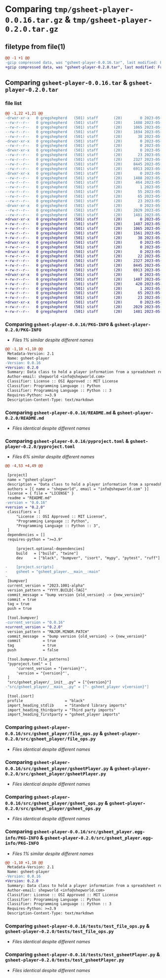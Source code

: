 # Comparing `tmp/gsheet-player-0.0.16.tar.gz` & `tmp/gsheet-player-0.2.0.tar.gz`

## filetype from file(1)

```diff
@@ -1 +1 @@
-gzip compressed data, was "gsheet-player-0.0.16.tar", last modified: Fri May 12 20:30:09 2023, max compression
+gzip compressed data, was "gsheet-player-0.2.0.tar", last modified: Fri May 12 22:34:10 2023, max compression
```

## Comparing `gsheet-player-0.0.16.tar` & `gsheet-player-0.2.0.tar`

### file list

```diff
@@ -1,22 +1,21 @@
-drwxr-xr-x   0 gregshepherd   (501) staff       (20)        0 2023-05-12 20:30:09.598143 gsheet-player-0.0.16/
--rw-r--r--   0 gregshepherd   (501) staff       (20)     1488 2023-05-12 20:30:09.597999 gsheet-player-0.0.16/PKG-INFO
--rw-r--r--   0 gregshepherd   (501) staff       (20)     1065 2023-05-12 20:29:10.000000 gsheet-player-0.0.16/README.md
--rw-r--r--   0 gregshepherd   (501) staff       (20)     1694 2023-05-12 20:29:39.000000 gsheet-player-0.0.16/pyproject.toml
--rw-r--r--   0 gregshepherd   (501) staff       (20)       38 2023-05-12 20:30:09.598187 gsheet-player-0.0.16/setup.cfg
-drwxr-xr-x   0 gregshepherd   (501) staff       (20)        0 2023-05-12 20:30:09.596070 gsheet-player-0.0.16/src/
--rw-r--r--   0 gregshepherd   (501) staff       (20)        0 2023-05-07 17:09:23.000000 gsheet-player-0.0.16/src/__init__.py
-drwxr-xr-x   0 gregshepherd   (501) staff       (20)        0 2023-05-12 20:30:09.596666 gsheet-player-0.0.16/src/gsheet_player/
--rw-r--r--   0 gregshepherd   (501) staff       (20)       23 2023-05-12 20:29:39.000000 gsheet-player-0.0.16/src/gsheet_player/__init__.py
--rw-r--r--   0 gregshepherd   (501) staff       (20)     2327 2023-05-12 20:21:15.000000 gsheet-player-0.0.16/src/gsheet_player/file_ops.py
--rw-r--r--   0 gregshepherd   (501) staff       (20)     8445 2023-05-12 20:21:15.000000 gsheet-player-0.0.16/src/gsheet_player/gsheetPlayer.py
--rw-r--r--   0 gregshepherd   (501) staff       (20)     6913 2023-05-12 20:21:15.000000 gsheet-player-0.0.16/src/gsheet_player/gsheet_ops.py
-drwxr-xr-x   0 gregshepherd   (501) staff       (20)        0 2023-05-12 20:30:09.597534 gsheet-player-0.0.16/src/gsheet_player.egg-info/
--rw-r--r--   0 gregshepherd   (501) staff       (20)     1488 2023-05-12 20:30:09.000000 gsheet-player-0.0.16/src/gsheet_player.egg-info/PKG-INFO
--rw-r--r--   0 gregshepherd   (501) staff       (20)      464 2023-05-12 20:30:09.000000 gsheet-player-0.0.16/src/gsheet_player.egg-info/SOURCES.txt
--rw-r--r--   0 gregshepherd   (501) staff       (20)        1 2023-05-12 20:30:09.000000 gsheet-player-0.0.16/src/gsheet_player.egg-info/dependency_links.txt
--rw-r--r--   0 gregshepherd   (501) staff       (20)       55 2023-05-12 20:30:09.000000 gsheet-player-0.0.16/src/gsheet_player.egg-info/entry_points.txt
--rw-r--r--   0 gregshepherd   (501) staff       (20)       65 2023-05-12 20:30:09.000000 gsheet-player-0.0.16/src/gsheet_player.egg-info/requires.txt
--rw-r--r--   0 gregshepherd   (501) staff       (20)       23 2023-05-12 20:30:09.000000 gsheet-player-0.0.16/src/gsheet_player.egg-info/top_level.txt
-drwxr-xr-x   0 gregshepherd   (501) staff       (20)        0 2023-05-12 20:30:09.597820 gsheet-player-0.0.16/tests/
--rw-r--r--   0 gregshepherd   (501) staff       (20)     2029 2023-05-12 20:23:17.000000 gsheet-player-0.0.16/tests/test_file_ops.py
--rw-r--r--   0 gregshepherd   (501) staff       (20)     1481 2023-05-12 19:51:25.000000 gsheet-player-0.0.16/tests/test_gsheetPlayer.py
+drwxr-xr-x   0 gregshepherd   (501) staff       (20)        0 2023-05-12 22:34:10.816333 gsheet-player-0.2.0/
+-rw-r--r--   0 gregshepherd   (501) staff       (20)     1487 2023-05-12 22:34:10.816134 gsheet-player-0.2.0/PKG-INFO
+-rw-r--r--   0 gregshepherd   (501) staff       (20)     1065 2023-05-12 20:29:10.000000 gsheet-player-0.2.0/README.md
+-rw-r--r--   0 gregshepherd   (501) staff       (20)     1561 2023-05-12 22:34:06.000000 gsheet-player-0.2.0/pyproject.toml
+-rw-r--r--   0 gregshepherd   (501) staff       (20)       38 2023-05-12 22:34:10.816404 gsheet-player-0.2.0/setup.cfg
+drwxr-xr-x   0 gregshepherd   (501) staff       (20)        0 2023-05-12 22:34:10.813164 gsheet-player-0.2.0/src/
+-rw-r--r--   0 gregshepherd   (501) staff       (20)        0 2023-05-07 17:09:23.000000 gsheet-player-0.2.0/src/__init__.py
+drwxr-xr-x   0 gregshepherd   (501) staff       (20)        0 2023-05-12 22:34:10.814287 gsheet-player-0.2.0/src/gsheet_player/
+-rw-r--r--   0 gregshepherd   (501) staff       (20)       22 2023-05-12 22:34:06.000000 gsheet-player-0.2.0/src/gsheet_player/__init__.py
+-rw-r--r--   0 gregshepherd   (501) staff       (20)     2327 2023-05-12 20:21:15.000000 gsheet-player-0.2.0/src/gsheet_player/file_ops.py
+-rw-r--r--   0 gregshepherd   (501) staff       (20)     8445 2023-05-12 20:21:15.000000 gsheet-player-0.2.0/src/gsheet_player/gsheetPlayer.py
+-rw-r--r--   0 gregshepherd   (501) staff       (20)     6913 2023-05-12 20:21:15.000000 gsheet-player-0.2.0/src/gsheet_player/gsheet_ops.py
+drwxr-xr-x   0 gregshepherd   (501) staff       (20)        0 2023-05-12 22:34:10.815311 gsheet-player-0.2.0/src/gsheet_player.egg-info/
+-rw-r--r--   0 gregshepherd   (501) staff       (20)     1487 2023-05-12 22:34:10.000000 gsheet-player-0.2.0/src/gsheet_player.egg-info/PKG-INFO
+-rw-r--r--   0 gregshepherd   (501) staff       (20)      420 2023-05-12 22:34:10.000000 gsheet-player-0.2.0/src/gsheet_player.egg-info/SOURCES.txt
+-rw-r--r--   0 gregshepherd   (501) staff       (20)        1 2023-05-12 22:34:10.000000 gsheet-player-0.2.0/src/gsheet_player.egg-info/dependency_links.txt
+-rw-r--r--   0 gregshepherd   (501) staff       (20)       65 2023-05-12 22:34:10.000000 gsheet-player-0.2.0/src/gsheet_player.egg-info/requires.txt
+-rw-r--r--   0 gregshepherd   (501) staff       (20)       23 2023-05-12 22:34:10.000000 gsheet-player-0.2.0/src/gsheet_player.egg-info/top_level.txt
+drwxr-xr-x   0 gregshepherd   (501) staff       (20)        0 2023-05-12 22:34:10.815666 gsheet-player-0.2.0/tests/
+-rw-r--r--   0 gregshepherd   (501) staff       (20)     2029 2023-05-12 20:23:17.000000 gsheet-player-0.2.0/tests/test_file_ops.py
+-rw-r--r--   0 gregshepherd   (501) staff       (20)     1481 2023-05-12 19:51:25.000000 gsheet-player-0.2.0/tests/test_gsheetPlayer.py
```

### Comparing `gsheet-player-0.0.16/PKG-INFO` & `gsheet-player-0.2.0/PKG-INFO`

 * *Files 1% similar despite different names*

```diff
@@ -1,10 +1,10 @@
 Metadata-Version: 2.1
 Name: gsheet-player
-Version: 0.0.16
+Version: 0.2.0
 Summary: Data class to hold a player information from a spreadsheet row
 Author-email: shepworld <info@shepworld.com>
 Classifier: License :: OSI Approved :: MIT License
 Classifier: Programming Language :: Python
 Classifier: Programming Language :: Python :: 3
 Requires-Python: >=3.9
 Description-Content-Type: text/markdown
```

### Comparing `gsheet-player-0.0.16/README.md` & `gsheet-player-0.2.0/README.md`

 * *Files identical despite different names*

### Comparing `gsheet-player-0.0.16/pyproject.toml` & `gsheet-player-0.2.0/pyproject.toml`

 * *Files 6% similar despite different names*

```diff
@@ -4,53 +4,49 @@
 
 [project]
 name = "gsheet-player"
 description = "Data class to hold a player information from a spreadsheet row"
 authors = [{ name = "shepworld", email = "info@shepworld.com" }]
 license = { file = "LICENSE" }
 readme = "README.md"
-version = "0.0.16"
+version = "0.2.0"
 classifiers = [
     "License :: OSI Approved :: MIT License",
     "Programming Language :: Python",
     "Programming Language :: Python :: 3",
 ]
 dependencies = []
 requires-python = ">=3.9"
 
     [project.optional-dependencies]
     build   = ["build", "twine"]
     dev     = ["black", "bumpver", "isort", "mypy", "pytest", "ruff"]
 
-    [project.scripts]
-    gsheet = "gsheet_player.__main__:main"
-
 [bumpver]
 current_version = "2023.1001-alpha"
 version_pattern = "YYYY.BUILD[-TAG]"
 commit_message = "bump version {old_version} -> {new_version}"
 commit = true
 tag = true
 push = true
 
 [tool.bumpver]
-current_version = "0.0.16"
+current_version = "0.2.0"
 version_pattern = "MAJOR.MINOR.PATCH"
 commit_message  = "bump version {old_version} -> {new_version}"
 commit          = true
 tag             = true
 push            = false
 
 [tool.bumpver.file_patterns]
 "pyproject.toml" = [
     'current_version = "{version}"',
     'version = "{version}"',
 ]
 "src/gsheet_player/__init__.py" = ["{version}"]
-"src/gsheet_player/__main__.py" = ["- gsheet_player v{version}"]
 
 [tool.isort]
 profile                   = "black"
 import_heading_stdlib     = "Standard library imports"
 import_heading_thirdparty = "Third party imports"
 import_heading_firstparty = "gsheet_player imports"
```

### Comparing `gsheet-player-0.0.16/src/gsheet_player/file_ops.py` & `gsheet-player-0.2.0/src/gsheet_player/file_ops.py`

 * *Files identical despite different names*

### Comparing `gsheet-player-0.0.16/src/gsheet_player/gsheetPlayer.py` & `gsheet-player-0.2.0/src/gsheet_player/gsheetPlayer.py`

 * *Files identical despite different names*

### Comparing `gsheet-player-0.0.16/src/gsheet_player/gsheet_ops.py` & `gsheet-player-0.2.0/src/gsheet_player/gsheet_ops.py`

 * *Files identical despite different names*

### Comparing `gsheet-player-0.0.16/src/gsheet_player.egg-info/PKG-INFO` & `gsheet-player-0.2.0/src/gsheet_player.egg-info/PKG-INFO`

 * *Files 1% similar despite different names*

```diff
@@ -1,10 +1,10 @@
 Metadata-Version: 2.1
 Name: gsheet-player
-Version: 0.0.16
+Version: 0.2.0
 Summary: Data class to hold a player information from a spreadsheet row
 Author-email: shepworld <info@shepworld.com>
 Classifier: License :: OSI Approved :: MIT License
 Classifier: Programming Language :: Python
 Classifier: Programming Language :: Python :: 3
 Requires-Python: >=3.9
 Description-Content-Type: text/markdown
```

### Comparing `gsheet-player-0.0.16/tests/test_file_ops.py` & `gsheet-player-0.2.0/tests/test_file_ops.py`

 * *Files identical despite different names*

### Comparing `gsheet-player-0.0.16/tests/test_gsheetPlayer.py` & `gsheet-player-0.2.0/tests/test_gsheetPlayer.py`

 * *Files identical despite different names*

